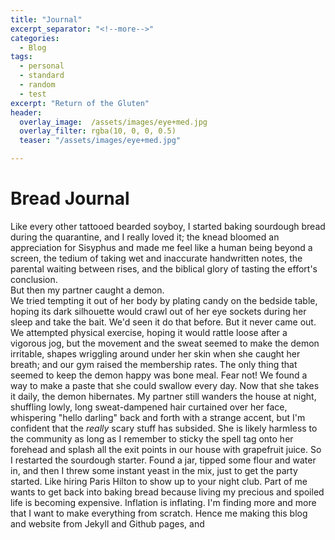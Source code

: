 ```yaml
---
title: "Journal"
excerpt_separator: "<!--more-->"
categories:
  - Blog
tags: 
  - personal
  - standard
  - random
  - test
excerpt: "Return of the Gluten"
header:
  overlay_image:  /assets/images/eye+med.jpg
  overlay_filter: rgba(10, 0, 0, 0.5)
  teaser: "/assets/images/eye+med.jpg"

---
```


# Bread Journal
Like every other tattooed bearded soyboy, I started baking sourdough bread during the quarantine, and I really loved it; the knead bloomed an appreciation for Sisyphus and made me feel like a human being beyond a screen, the tedium of taking wet and inaccurate handwritten notes, the parental waiting between rises, and the biblical glory of tasting the effort's conclusion.  
But then my partner caught a demon.  
We tried tempting it out of her body by plating candy on the bedside table, hoping its dark silhouette would crawl out of her eye sockets during her sleep and take the bait. We'd seen it do that before. But it never came out. We attempted physical exercise, hoping it would rattle loose after a vigorous jog, but the movement and the sweat seemed to make the demon irritable, shapes wriggling around under her skin when she caught her breath; and our gym raised the membership rates. 
The only thing that seemed to keep the demon happy was bone meal. Fear not! We found a way to make a paste that she could swallow every day. Now that she takes it daily, the demon hibernates. My partner still wanders the house at night, shuffling lowly, long sweat-dampened hair curtained over her face, whispering "hello darling" back and forth with a strange accent, but I'm confident that the *really* scary stuff has subsided. She is likely harmless to the community as long as I remember to sticky the spell tag onto her forehead and splash all the exit points in our house with grapefruit juice.
So I restarted the sourdough starter. Found a jar, tipped some flour and water in, and then I threw some instant yeast in the mix, just to get the party started. Like hiring Paris Hilton to show up to your night club. Part of me wants to get back into baking bread because living my precious and spoiled life is becoming expensive. Inflation is inflating. I'm finding more and more that I want to make everything from scratch. Hence me making this blog and website from Jekyll and Github pages, and 
